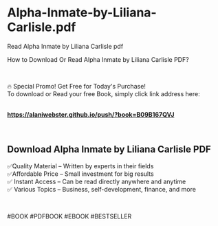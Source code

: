 # Alpha-Inmate-by-Liliana-Carlisle.pdf
Read Alpha Inmate by Liliana Carlisle pdf
<p>How to Download Or Read Alpha Inmate by Liliana Carlisle PDF?</p>
<p>&nbsp;</p>
<p>&#128293;  Special Promo! Get Free for Today's Purchase!<br />To download or Read your free Book, simply click link address here:&nbsp;<br />&nbsp;</p>
<p><a href="https://alaniwebster.github.io/push/?book=B09B167QVJ"><strong>https://alaniwebster.github.io/push/?book=B09B167QVJ</strong></a></p>
<p>&nbsp;</p>
<h2>Download Alpha Inmate by Liliana Carlisle PDF</h2>
<p>&#x2705;Quality Material &ndash; Written by experts in their fields<br />&#x2705;Affordable Price &ndash; Small investment for big results<br />&#x2705; Instant Access &ndash; Can be read directly anywhere and anytime<br />&#x2705; Various Topics &ndash; Business, self-development, finance, and more</p>
<p>&nbsp;</p>
<p>#BOOK #PDFBOOK #EBOOK #BESTSELLER</p>
